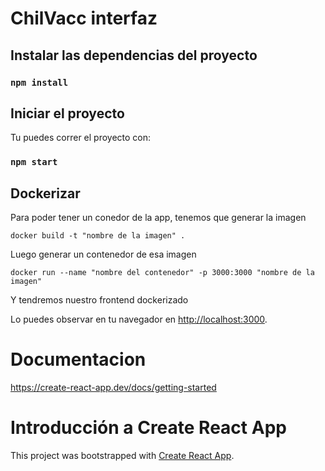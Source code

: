 # ChilVacc interfaz 

## Instalar las dependencias del proyecto

### `npm install`  

## Iniciar el  proyecto

Tu puedes correr el proyecto con:

### `npm start`

## Dockerizar

Para poder tener un conedor de la app, tenemos que generar la imagen

`docker build -t "nombre de la imagen" .`

Luego generar un contenedor de esa imagen

`docker run --name "nombre del contenedor" -p 3000:3000 "nombre de la imagen"`

Y tendremos nuestro frontend dockerizado

Lo puedes observar en tu navegador en [http://localhost:3000](http://localhost:3000).

# Documentacion 

https://create-react-app.dev/docs/getting-started

# Introducción a Create React App 

This project was bootstrapped with [Create React App](https://github.com/facebook/create-react-app).
